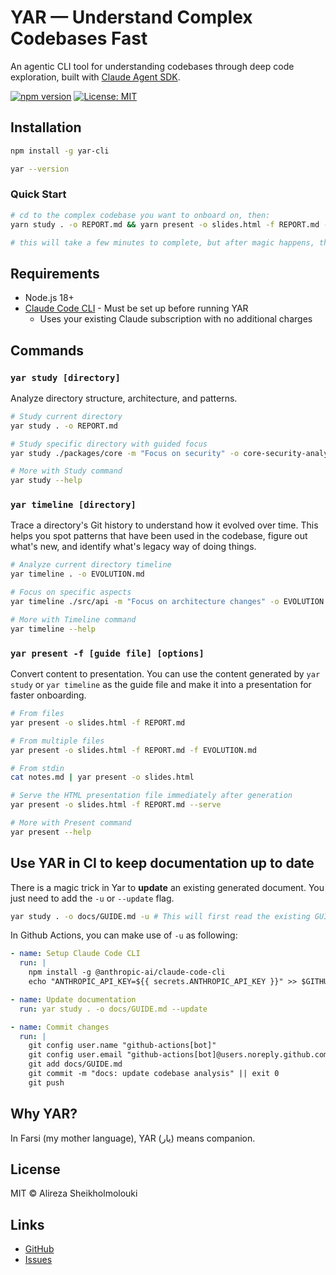 # YAR — Understand Complex Codebases Fast

An agentic CLI tool for understanding codebases through deep code exploration, built with [Claude Agent SDK](https://docs.claude.com/en/api/agent-sdk/overview).

[![npm version](https://badge.fury.io/js/yar-cli.svg)](https://www.npmjs.com/package/yar-cli)
[![License: MIT](https://img.shields.io/badge/License-MIT-yellow.svg)](https://opensource.org/licenses/MIT)

## Installation

```bash
npm install -g yar-cli

yar --version
```

### Quick Start

```bash
# cd to the complex codebase you want to onboard on, then:
yarn study . -o REPORT.md && yarn present -o slides.html -f REPORT.md --serve

# this will take a few minutes to complete, but after magic happens, the presentation will be served on your browser and VALA! ✨
```

## Requirements

- Node.js 18+
- [Claude Code CLI](https://claude.com/code) - Must be set up before running YAR
  - Uses your existing Claude subscription with no additional charges

## Commands

### `yar study [directory]`

Analyze directory structure, architecture, and patterns.

```bash
# Study current directory
yar study . -o REPORT.md

# Study specific directory with guided focus
yar study ./packages/core -m "Focus on security" -o core-security-analysis.md

# More with Study command
yar study --help
```

### `yar timeline [directory]`

Trace a directory's Git history to understand how it evolved over time. This helps you spot patterns that have been used in the codebase, figure out what's new, and identify what's legacy way of doing things.

```bash
# Analyze current directory timeline
yar timeline . -o EVOLUTION.md

# Focus on specific aspects
yar timeline ./src/api -m "Focus on architecture changes" -o EVOLUTION.md

# More with Timeline command
yar timeline --help
```

### `yar present -f [guide file] [options]`

Convert content to presentation. You can use the content generated by `yar study` or `yar timeline` as the guide file and make it into a presentation for faster onboarding.

```bash
# From files
yar present -o slides.html -f REPORT.md

# From multiple files
yar present -o slides.html -f REPORT.md -f EVOLUTION.md

# From stdin
cat notes.md | yar present -o slides.html

# Serve the HTML presentation file immediately after generation
yar present -o slides.html -f REPORT.md --serve

# More with Present command
yar present --help
```

## Use YAR in CI to keep documentation up to date

There is a magic trick in Yar to **update** an existing generated document. You just need to add the `-u` or `--update` flag.

```bash
yar study . -o docs/GUIDE.md -u # This will first read the existing GUIDE.md file and then update it based on the new findings
```

In Github Actions, you can make use of `-u` as following:

```yaml
- name: Setup Claude Code CLI
  run: |
    npm install -g @anthropic-ai/claude-code-cli
    echo "ANTHROPIC_API_KEY=${{ secrets.ANTHROPIC_API_KEY }}" >> $GITHUB_ENV

- name: Update documentation
  run: yar study . -o docs/GUIDE.md --update

- name: Commit changes
  run: |
    git config user.name "github-actions[bot]"
    git config user.email "github-actions[bot]@users.noreply.github.com"
    git add docs/GUIDE.md
    git commit -m "docs: update codebase analysis" || exit 0
    git push
```

## Why YAR?

In Farsi (my mother language), YAR (یار) means companion.

## License

MIT © Alireza Sheikholmolouki

## Links

- [GitHub](https://github.com/Alireza29675/yar)
- [Issues](https://github.com/Alireza29675/yar/issues)
